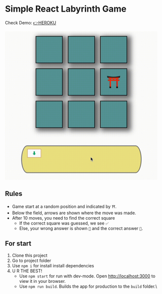 # Simple React Labyrinth Game

Check Demo: [👉HEROKU](https://react-labyrinth-game-bb.herokuapp.com/)

![](https://github.com/BugsBound/react-labyrinth-game/blob/master/gifs/check.gif)

## Rules

* Game start at a random position and indicated by `⛩`.
* Below the field, arrows are shown where the move was made.
* After 10 moves, you need to find the correct square
  - If the correct square was guessed, we see `✅`
  - Else, your wrong answer is shown `🤬` and the correct answer `🤭`.

## For start
1. Clone this project
2. Go to project folder
3. Use `npm i` for install install dependencies
4. U R THE BEST!
   * Use `npm start` for run with dev-mode. Open [http://localhost:3000](http://localhost:3000) to view it in your browser.
   * Use `npm run build`. Builds the app for production to the `build` folder.\
